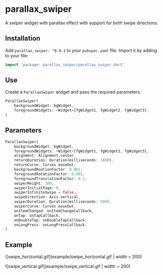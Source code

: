 # parallax_swiper

A swiper widget with parallax effect with support for both swipe directions.

## Installation
Add `parallax_swiper: ^0.0.1` to your `pubspec.yaml` file.
Import it by adding to your file:
```dart
import 'package: parallax_swiper/parallax_swiper.dart'
```
## Use
Create a `ParallaxSwiper` widget and pass the required parameters.

```dart
ParallaxSwiper(
    backgroundWidget: bgWidget,
    foregroundWidgets: <Widget>[fgWidget1, fgWidget2, fgWidget3],
)
```

## Parameters

```dart
ParallaxSwiper(
    backgroundWidget: bgWidget,
    foregroundWidgets: <Widget>[fgWidget1, fgWidget2, fgWidget3],
    alignment: Alignment.center,
    returnDuration: Duration(milliseconds: 1000),
    returnCurve: Curves.easeOut,
    backgroundRoationFactor: 0.001,
    foregroundRotationFactor: 0.001,
    foregroundTranslationFactor: 0.2,
    swiperHeight: 300,
    swiperInitialPage: 0,
    swiperInfiniteSwipe = false,
    swipeDirection: Axis.vertical,
    swiperDuration: Duration(milliseconds: 500),
    swiperCurve: Curves.easeOut,
    onItemChanged: onItemChangeCallback,
    onTap: onTapCallback,
    onDoubleTap: onDoubleTapCallback,
    onLongPress: onLongPressCallback,
)
```

## Example
![swipe_horizontal.gif](example/swipe_horizontal.gif | width = 200)

![swipe_vertical.gif](example/swipe_vertical.gif | width = 200)


